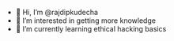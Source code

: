 - 👋 Hi, I’m @rajdipkudecha
- 👀 I’m interested in getting more knowledge
- 🌱 I’m currently learning ethical hacking basics



